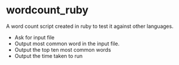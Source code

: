 # wordcount_ruby
A word count script created in ruby to test it against other languages.

* Ask for input file
* Output most common word in the input file.
* Output the top ten most common words
* Output the time taken to run
